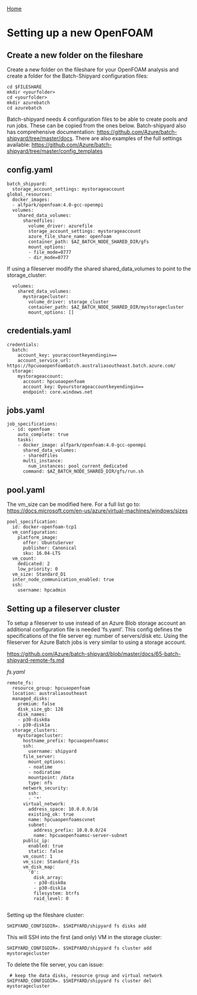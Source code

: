 [Home](../README.md) 

# Setting up a new OpenFOAM #

## Create a new folder on the fileshare ##

Create a new folder on the fileshare for your OpenFOAM analysis and create a folder for the Batch-Shipyard configuration files:

~~~~
cd $FILESHARE
mkdir <yourfolder>
cd <yourfolder>
mkdir azurebatch
cd azurebatch
~~~~

Batch-shipyard needs 4 configuration files to be able to create pools and run jobs. These can be copied from the ones below. Batch-shipyard also has comprehensive documentation: https://github.com/Azure/batch-shipyard/tree/master/docs. There are also examples of the full settings available: https://github.com/Azure/batch-shipyard/tree/master/config_templates


## config.yaml ##

~~~~
batch_shipyard:
  storage_account_settings: mystorageaccount
global_resources:
  docker_images:
  - alfpark/openfoam:4.0-gcc-openmpi
  volumes:
    shared_data_volumes:
      sharedfiles:
        volume_driver: azurefile
        storage_account_settings: mystorageaccount
        azure_file_share_name: openfoam
        container_path: $AZ_BATCH_NODE_SHARED_DIR/gfs
        mount_options:
        - file_mode=0777
        - dir_mode=0777
~~~~

If using a fileserver modify the shared shared_data_volumes to point to the storage_cluster:

~~~~
  volumes:
    shared_data_volumes:
      mystoragecluster:
        volume_driver: storage_cluster
        container_path: $AZ_BATCH_NODE_SHARED_DIR/mystoragecluster
        mount_options: []
~~~~

## credentials.yaml ##

~~~~
credentials:
  batch:
    account_key: youraccountkeyendingin==
    account_service_url: https://hpcuoaopenfoambatch.australiasoutheast.batch.azure.com/
  storage:
    mystorageaccount:
      account: hpcuoaopenfoam
      account_key: Oyourstorageaccountkeyendingin==
      endpoint: core.windows.net
~~~~

## jobs.yaml ##

~~~~
job_specifications:
  - id: openfoam
    auto_complete: true
    tasks:
    - docker_image: alfpark/openfoam:4.0-gcc-openmpi
      shared_data_volumes:
      - sharedfiles
      multi_instance:
        num_instances: pool_current_dedicated
      command: $AZ_BATCH_NODE_SHARED_DIR/gfs/run.sh
~~~~


## pool.yaml ##

The vm_size can be modified here. For a full list go to: https://docs.microsoft.com/en-us/azure/virtual-machines/windows/sizes

~~~~
pool_specification:
  id: docker-openfoam-tcp1
  vm_configuration:
    platform_image:
      offer: UbuntuServer
      publisher: Canonical
      sku: 16.04-LTS
  vm_count:
    dedicated: 2
    low_priority: 0
  vm_size: Standard_D1
  inter_node_communication_enabled: true
  ssh:
    username: hpcadmin
~~~~

## Setting up a fileserver cluster ###

To setup a fileserver to use instead of an Azure Blob storage account an additional configuration file is needed 'fs.yaml'. This config defines the specifications of the file server eg: number of servers/disk etc. Using the fileserver for Azure Batch jobs is very similar to using a storage account. 

https://github.com/Azure/batch-shipyard/blob/master/docs/65-batch-shipyard-remote-fs.md

*fs.yaml*

~~~~
remote_fs:
  resource_group: hpcuaopenfoam
  location: australiasoutheast
  managed_disks:
    premium: false
    disk_size_gb: 128
    disk_names:
    - p30-disk0a
    - p30-disk1a
  storage_clusters:
    mystoragecluster:
      hostname_prefix: hpcuaopenfoamsc
      ssh:
        username: shipyard
      file_server:
        mount_options:
        - noatime
        - nodiratime
        mountpoint: /data
        type: nfs
      network_security:
        ssh:
        - '*'
      virtual_network:
        address_space: 10.0.0.0/16
        existing_ok: true
        name: hpcuaopenfoamscvnet
        subnet:
          address_prefix: 10.0.0.0/24
          name: hpcuaopenfoamsc-server-subnet
      public_ip:
        enabled: true
        static: false
      vm_count: 1
      vm_size: Standard_F1s
      vm_disk_map:
        '0':
          disk_array:
          - p30-disk0a
          - p30-disk1a
          filesystem: btrfs
          raid_level: 0
          
~~~~

Setting up the fileshare cluster:

~~~~
SHIPYARD_CONFIGDIR=. $SHIPYARD/shipyard fs disks add
~~~~

This will SSH into the first (and only) VM in the storage cluster:

~~~~
SHIPYARD_CONFIGDIR=. $SHIPYARD/shipyard fs cluster add mystoragecluster
~~~~

To delete the file server, you can issue:

~~~~
 # keep the data disks, resource group and virtual network
SHIPYARD_CONFIGDIR=. $SHIPYARD/shipyard fs cluster del mystoragecluster
~~~~
	

	 
		 
		 

